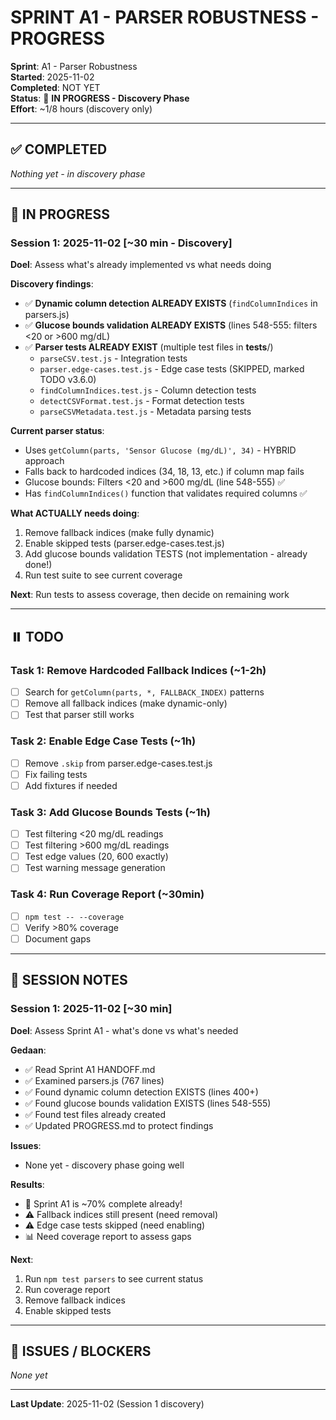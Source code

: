 # SPRINT A1 - PARSER ROBUSTNESS - PROGRESS

**Sprint**: A1 - Parser Robustness  
**Started**: 2025-11-02  
**Completed**: NOT YET  
**Status**: 🔄 **IN PROGRESS - Discovery Phase**  
**Effort**: ~1/8 hours (discovery only)

---

## ✅ COMPLETED

*Nothing yet - in discovery phase*

---

## 🔄 IN PROGRESS

### Session 1: 2025-11-02 [~30 min - Discovery]
**Doel**: Assess what's already implemented vs what needs doing

**Discovery findings**:
- ✅ **Dynamic column detection ALREADY EXISTS** (`findColumnIndices` in parsers.js)
- ✅ **Glucose bounds validation ALREADY EXISTS** (lines 548-555: filters <20 or >600 mg/dL)
- ✅ **Parser tests ALREADY EXIST** (multiple test files in __tests__/)
  - `parseCSV.test.js` - Integration tests
  - `parser.edge-cases.test.js` - Edge case tests (SKIPPED, marked TODO v3.6.0)
  - `findColumnIndices.test.js` - Column detection tests
  - `detectCSVFormat.test.js` - Format detection tests
  - `parseCSVMetadata.test.js` - Metadata parsing tests

**Current parser status**:
- Uses `getColumn(parts, 'Sensor Glucose (mg/dL)', 34)` - HYBRID approach
- Falls back to hardcoded indices (34, 18, 13, etc.) if column map fails
- Glucose bounds: Filters <20 and >600 mg/dL (line 548-555) ✅
- Has `findColumnIndices()` function that validates required columns ✅

**What ACTUALLY needs doing**:
1. Remove fallback indices (make fully dynamic)
2. Enable skipped tests (parser.edge-cases.test.js)
3. Add glucose bounds validation TESTS (not implementation - already done!)
4. Run test suite to see current coverage

**Next**: Run tests to assess coverage, then decide on remaining work

---

## ⏸️ TODO

### Task 1: Remove Hardcoded Fallback Indices (~1-2h)
- [ ] Search for `getColumn(parts, *, FALLBACK_INDEX)` patterns
- [ ] Remove all fallback indices (make dynamic-only)
- [ ] Test that parser still works

### Task 2: Enable Edge Case Tests (~1h)
- [ ] Remove `.skip` from parser.edge-cases.test.js
- [ ] Fix failing tests
- [ ] Add fixtures if needed

### Task 3: Add Glucose Bounds Tests (~1h)
- [ ] Test filtering <20 mg/dL readings
- [ ] Test filtering >600 mg/dL readings
- [ ] Test edge values (20, 600 exactly)
- [ ] Test warning message generation

### Task 4: Run Coverage Report (~30min)
- [ ] `npm test -- --coverage`
- [ ] Verify >80% coverage
- [ ] Document gaps

---

## 📝 SESSION NOTES

### Session 1: 2025-11-02 [~30 min]
**Doel**: Assess Sprint A1 - what's done vs what's needed

**Gedaan**:
- ✅ Read Sprint A1 HANDOFF.md
- ✅ Examined parsers.js (767 lines)
- ✅ Found dynamic column detection EXISTS (lines 400+)
- ✅ Found glucose bounds validation EXISTS (lines 548-555)
- ✅ Found test files already created
- ✅ Updated PROGRESS.md to protect findings

**Issues**:
- None yet - discovery phase going well

**Results**:
- 🎉 Sprint A1 is ~70% complete already!
- ⚠️ Fallback indices still present (need removal)
- ⚠️ Edge case tests skipped (need enabling)
- 📊 Need coverage report to assess gaps

**Next**: 
1. Run `npm test parsers` to see current status
2. Run coverage report
3. Remove fallback indices
4. Enable skipped tests

---

## 🐛 ISSUES / BLOCKERS

*None yet*

---

**Last Update**: 2025-11-02 (Session 1 discovery)
